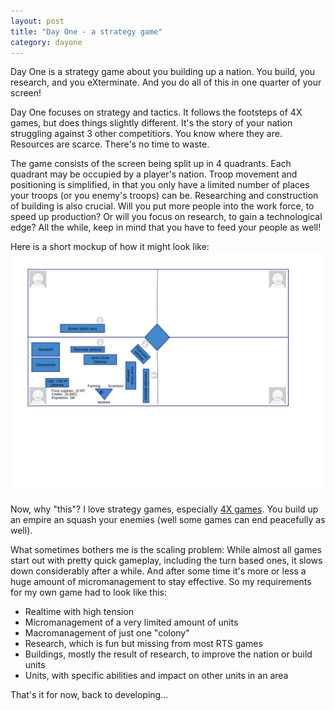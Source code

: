 ```yaml
---
layout: post
title: "Day One - a strategy game"
category: dayone
---
```

Day One is a strategy game about you building up a nation. You build, you research, and you eXterminate. And you do all of this in one quarter of your screen!

Day One focuses on strategy and tactics. It follows the footsteps of 4X games, but does things slightly different. It's the story of your nation struggling against 3 other competitiors.
You know where they are. Resources are scarce. There's no time to waste.

The game consists of the screen being split up in 4 quadrants. Each quadrant may be occupied by a player's nation. Troop movement and positioning is simplified, in that you only have
a limited number of places your troops (or you enemy's troops) can be. Researching and construction of building is also crucial. Will you put more people into the work force, to speed up production? Or will you focus on research, to gain a technological edge? All the while, keep in mind that you have to feed your people as well!

Here is a short mockup of how it might look like:
![Although the game itself might not look so blue](/assets/DayOneGameScreenMock.png)

Now, why "this"? I love strategy games, especially [4X games](http://en.wikipedia.org/wiki/4X). You build up an empire an squash your enemies (well some games can end peacefully as well).

What sometimes bothers me is the scaling problem:
While almost all games start out with pretty quick gameplay, including the turn based ones, it slows down considerably after a while.
And after some time it's more or less a huge amount of micromanagement to stay effective.
So my requirements for my own game had to look like this:

* Realtime with high tension
* Micromanagement of a very limited amount of units
* Macromanagement of just one "colony"
* Research, which is fun but missing from most RTS games
* Buildings, mostly the result of research, to improve the nation or build units
* Units, with specific abilities and impact on other units in an area

That's it for now, back to developing...
